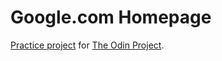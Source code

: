 # Google.com Homepage

[Practice project](http://www.theodinproject.com/web-development-101/html-css) for [The Odin Project](http://www.theodinproject.com).
